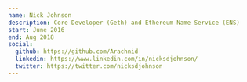 ```yaml
---
name: Nick Johnson
description: Core Developer (Geth) and Ethereum Name Service (ENS)
start: June 2016
end: Aug 2018
social:
  github: https://github.com/Arachnid
  linkedin: https://www.linkedin.com/in/nicksdjohnson/
  twitter: https://twitter.com/nicksdjohnson
---
```


